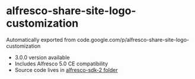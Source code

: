# alfresco-share-site-logo-customization
Automatically exported from code.google.com/p/alfresco-share-site-logo-customization

* 3.0.0 version available
 * Includes Alfresco 5.0 CE compatibility
 * Source code lives in [alfresco-sdk-2 folder](https://github.com/angelborroy/alfresco-share-site-logo-customization/tree/master/alfresco-sdk-2)